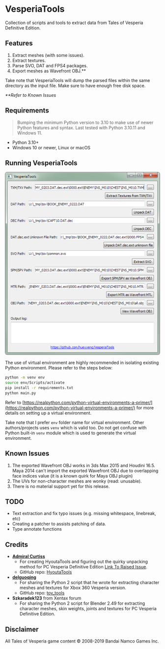 # VesperiaTools

Collection of scripts and tools to extract data from Tales of Vesperia Definitive Edition.

## Features

1. Extract meshes (with some issues).
2. Extract textures.
3. Parse SVO, DAT and FPS4 packages.
4. Export meshes as Wavefront OBJ.**

Take note that VesperiaTools will dump the parsed files within the same directory as the input file. Make sure to have
enough free disk space.

_**Refer to Known Issues_

## Requirements

> Bumping the minimum Python version to 3.10 to make use of newer Python features and syntax. Last tested with
> Python 3.10.11 and Windows 11.

- Python 3.10+
- Windows 10 or newer, Linux or macOS

## Running VesperiaTools

![vesperia_tools_screenshot.png](docs/images/vesperia_tools_screenshot.png)

The use of virtual environment are highly recommended in isolating existing Python environment. Please refer to the
steps below:

```bash
python -m venv env
source env/Scripts/activate
pip install -r requirements.txt
python main.py
```

Refer to [https://realpython.com/python-virtual-environments-a-primer/](https://realpython.com/python-virtual-environments-a-primer/)
for more details on setting up a virtual environment.

Take note that I prefer `env` folder name for virtual environment. Other authors/projects uses `venv`
which is valid too. Do not get confuse with Python built-in `venv` module which is used to generate the
virtual environment.

## Known Issues

1. The exported Wavefront OBJ works in 3ds Max 2015 and Houdini 16.5. Maya 2014 can't import the exported Wavefront OBJ
   due to overlapping face indices value (it is a known quirk for Maya OBJ plugin)
2. The UVs for non-character meshes are wonky (read: unusable).
3. There is no material support yet for this release.

## TODO

- Text extraction and fix typo issues (e.g. missing whitespace, linebreak, etc)
- Creating a patcher to assists patching of data.
- Type annotate functions

## Credits

- __[Admiral Curtiss](https://github.com/AdmiralCurtiss)__
    - For creating HyoutaTools and figuring out the quirky unpacking method for PC Vesperia Definitive
      Edition [Link To Raised Issue](https://github.com/AdmiralCurtiss/HyoutaTools/issues/7).
    - GitHub repo: [HyoutaTools](https://github.com/AdmiralCurtiss/HyoutaTools)
- __[delguoqing](https://github.com/delguoqing)__
    - For sharing the Python 2 script that he wrote for extracting character meshes and textures for Xbox 360 Vesperia
      version.
    - GitHub repo: [tov_tools](https://github.com/delguoqing/various/tree/master/tov_tools)
- __Szkaradek123__ from Xentax forum
    - For sharing the Python 2 script for Blender 2.49 for extracting character meshes, skin weights, joints and
      textures for PC Vesperia Definitive Edition.

## Disclaimer

All Tales of Vesperia game content © 2008-2019 Bandai Namco Games Inc.
